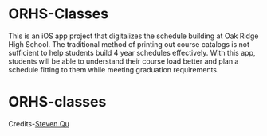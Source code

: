 # ORHS-Classes
This is an iOS app project that digitalizes the schedule building at Oak Ridge High School. The traditional method of printing out course catalogs is not sufficient to help students build 4 year schedules effectively. With this app, students will be able to understand their course load better and plan a schedule fitting to them while meeting graduation requirements.
# ORHS-classes
 
Credits-[Steven Qu](https://github.com/steven7214)
